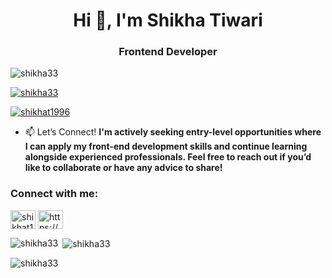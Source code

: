 <h1 align="center">Hi 👋, I'm Shikha Tiwari</h1>
<h3 align="center">Frontend Developer</h3>

<p align="left"> <img src="https://komarev.com/ghpvc/?username=shikha33&label=Profile%20views&color=0e75b6&style=flat" alt="shikha33" /> </p>

<p align="left"> <a href="https://github.com/ryo-ma/github-profile-trophy"><img src="https://github-profile-trophy.vercel.app/?username=shikha33" alt="shikha33" /></a> </p>

<p align="left"> <a href="https://twitter.com/shikhat1996" target="blank"><img src="https://img.shields.io/twitter/follow/shikhat1996?logo=twitter&style=for-the-badge" alt="shikhat1996" /></a> </p>

- 📫 Let’s Connect! **I'm actively seeking entry-level opportunities where I can apply my front-end development skills and continue learning alongside experienced professionals. Feel free to reach out if you’d like to collaborate or have any advice to share!**

<h3 align="left">Connect with me:</h3>
<p align="left">
<a href="https://twitter.com/shikhat1996" target="blank"><img align="center" src="https://raw.githubusercontent.com/rahuldkjain/github-profile-readme-generator/master/src/images/icons/Social/twitter.svg" alt="shikhat1996" height="30" width="40" /></a>
<a href="https://linkedin.com/in/https://www.linkedin.com/in/shikha-tiwari25/" target="blank"><img align="center" src="https://raw.githubusercontent.com/rahuldkjain/github-profile-readme-generator/master/src/images/icons/Social/linked-in-alt.svg" alt="https://www.linkedin.com/in/shikha-tiwari25/" height="30" width="40" /></a>
</p>

<p><img align="left" src="https://github-readme-stats.vercel.app/api/top-langs?username=shikha33&show_icons=true&locale=en&layout=compact" alt="shikha33" /></p>

<p>&nbsp;<img align="center" src="https://github-readme-stats.vercel.app/api?username=shikha33&show_icons=true&locale=en" alt="shikha33" /></p>

<p><img align="center" src="https://github-readme-streak-stats.herokuapp.com/?user=shikha33&" alt="shikha33" /></p>
